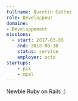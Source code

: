 ```yaml
---
fullname: Quentin Cattez
role: Développeur
domaine:
- Développement
missions:
  - start: 2017-03-06
    end: 2018-09-30
    status: service
    employer: octo
startups:
    - pix
    - mpal
---
```


Newbie Ruby on Rails ;)

